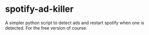 # spotify-ad-killer
A simpler python script to detect ads and restart spotify when one is detected. For the free version of course.
